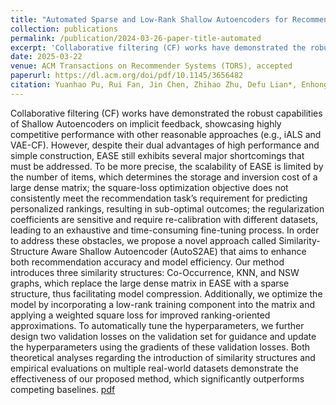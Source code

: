 ```yaml
---
title: "Automated Sparse and Low-Rank Shallow Autoencoders for Recommendation"
collection: publications
permalink: /publication/2024-03-26-paper-title-automated
excerpt: 'Collaborative filtering (CF) works have demonstrated the robust capabilities of Shallow Autoencoders on implicit feedback, showcasing highly competitive performance with other reasonable approaches (e.g., iALS and VAE-CF). However, despite their dual advantages of high performance and simple construction, EASE still exhibits several major shortcomings that must be addressed. To be more precise, the scalability of EASE is limited by the number of items, which determines the storage and inversion cost of a large dense matrix; the square-loss optimization objective does not consistently meet the recommendation task’s requirement for predicting personalized rankings, resulting in sub-optimal outcomes; the regularization coefficients are sensitive and require re-calibration with different datasets, leading to an exhaustive and time-consuming fine-tuning process. In order to address these obstacles, we propose a novel approach called Similarity-Structure Aware Shallow Autoencoder (AutoS2AE) that aims to enhance both recommendation accuracy and model efficiency. Our method introduces three similarity structures: Co-Occurrence, KNN, and NSW graphs, which replace the large dense matrix in EASE with a sparse structure, thus facilitating model compression. Additionally, we optimize the model by incorporating a low-rank training component into the matrix and applying a weighted square loss for improved ranking-oriented approximations. To automatically tune the hyperparameters, we further design two validation losses on the validation set for guidance and update the hyperparameters using the gradients of these validation losses. Both theoretical analyses regarding the introduction of similarity structures and empirical evaluations on multiple real-world datasets demonstrate the effectiveness of our proposed method, which significantly outperforms competing baselines.'
date: 2025-03-22
venue: ACM Transactions on Recommender Systems (TORS), accepted
paperurl: https://dl.acm.org/doi/pdf/10.1145/3656482
citation: Yuanhao Pu, Rui Fan, Jin Chen, Zhihao Zhu, Defu Lian*, Enhong Chen. Automated Sparse and Low-Rank Shallow Autoencoders for Recommendation. ACM Transactions on Recommender Systems (TORS), Vol.3, Issue 3, No.39, 2025.'
---
```


Collaborative filtering (CF) works have demonstrated the robust capabilities of Shallow Autoencoders on implicit feedback, showcasing highly competitive performance with other reasonable approaches (e.g., iALS and VAE-CF). However, despite their dual advantages of high performance and simple construction, EASE still exhibits several major shortcomings that must be addressed. To be more precise, the scalability of EASE is limited by the number of items, which determines the storage and inversion cost of a large dense matrix; the square-loss optimization objective does not consistently meet the recommendation task’s requirement for predicting personalized rankings, resulting in sub-optimal outcomes; the regularization coefficients are sensitive and require re-calibration with different datasets, leading to an exhaustive and time-consuming fine-tuning process. In order to address these obstacles, we propose a novel approach called Similarity-Structure Aware Shallow Autoencoder (AutoS2AE) that aims to enhance both recommendation accuracy and model efficiency. Our method introduces three similarity structures: Co-Occurrence, KNN, and NSW graphs, which replace the large dense matrix in EASE with a sparse structure, thus facilitating model compression. Additionally, we optimize the model by incorporating a low-rank training component into the matrix and applying a weighted square loss for improved ranking-oriented approximations. To automatically tune the hyperparameters, we further design two validation losses on the validation set for guidance and update the hyperparameters using the gradients of these validation losses. Both theoretical analyses regarding the introduction of similarity structures and empirical evaluations on multiple real-world datasets demonstrate the effectiveness of our proposed method, which significantly outperforms competing baselines. [pdf](https://dl.acm.org/doi/pdf/10.1145/3656482)
